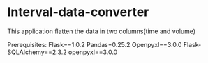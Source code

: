 # Interval-data-converter

This application flatten the data in two columns(time and volume)

Prerequisites:
Flask==1.0.2
Pandas=0.25.2
Openpyxl==3.0.0
Flask-SQLAlchemy==2.3.2
openpyxl==3.0.0
